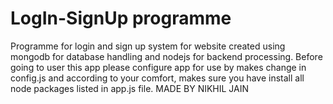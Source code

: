 # LogIn-SignUp programme
Programme for login and sign up system for website created using mongodb for database handling and nodejs for backend processing.
Before going to user this app please configure app for use by makes change in config.js and according to your comfort, makes 
sure you have install all node packages listed in app.js file.
MADE BY NIKHIL JAIN

